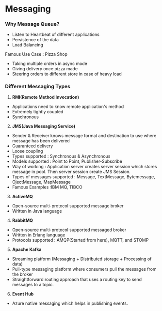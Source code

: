 # Messaging

### Why Message Queue?
* Listen to Heartbeat of different applications
* Persistence of the data
* Load Balancing

Famous Use Case : Pizza Shop
* Taking multiple orders in async mode
* Giving delivery once pizza made
* Steering orders to different store in case of heavy load

### Different Messaging Types
1. **RMI(Remote Method Invocation)**
* Applications need to know remote application's method
* Extremely tightly coupled
* Synchronous

2. **JMS(Java Messaging Service)**
* Sender & Receiver knows message format and destination to use where message has been delivered
* Guaranteed delivery
* Loose coupling
* Types supported : Synchronous & Asynchronous
* Models supported : Point to Point, Publisher-Subscribe
* Way of working : Application server creates server session which stores message in pool. Then server session create JMS Session.
* Types of messages supported :  Message, TextMessage, Bytemessage, OjectMessage, MapMessage
* Famous Examples :IBM MQ, TIBCO
	
3. **ActiveMQ**
* Open-source multi-protocol supported message broker 
* Written in Java language

4. **RabbitMQ**
* Open-source multi-protocol supported messaged broker
* Written in Erlang language
* Protocols supported : AMQP(Started from here), MQTT, and STOMP

5. **Apache Kafka** 
* Streaming platform (Messaging + Distributed storage + Processing of data)
* Pull-type messaging platform where consumers pull the messages from the broker
* Straightforward routing approach that uses a routing key to send messages to a topic.

6. **Event Hub**
* Azure native messaging which helps in publishing events.